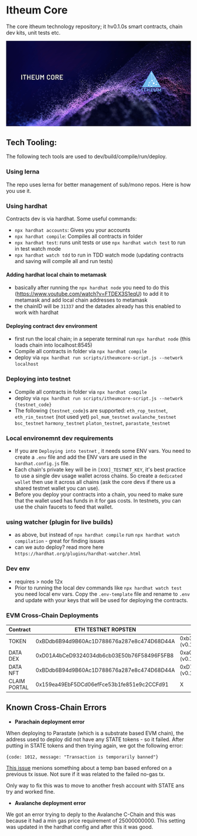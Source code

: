 # Itheum Core
The core itheum technology repository; it hv0.1.0s smart contracts, chain dev kits, unit tests etc.

![Itheum Core](https://raw.githubusercontent.com/Itheum/itheumcore/main/itheum-core-hero.png)

## Tech Tooling:
The following tech tools are used to dev/build/compile/run/deploy.

### Using lerna
The repo uses lerna for better management of sub/mono repos. Here is how you use it.

### Using hardhat
Contracts dev is via hardhat. Some useful commands:

- `npx hardhat accounts`: Gives you your accounts
- `npx hardhat compile`: Compiles all contracts in folder
- `npx hardhat test`: runs unit tests or use `npx hardhat watch test` to run in test watch mode
- `npx hardhat watch tdd` to run in TDD watch mode (updating contracts and saving will compile all and run tests)

#### Adding hardhat local chain to metamask
- basically after running the `npx hardhat node` you need to do this (https://www.youtube.com/watch?v=FTDEX3S1eqU) to add it to metamask and add local chain addresses to metamask
- the chainID will be `31337` and the datadex already has this enabled to work with hardhat

#### Deploying contract dev environment
- first run the local chain; in a seperate terminal run `npx hardhat node` (this loads chain into localhost:8545)
- Compile all contracts in folder via `npx hardhat compile`
- deploy via `npx hardhat run scripts/itheumcore-script.js --network localhost`

### Deploying into testnet
- Compile all contracts in folder via `npx hardhat compile`
- deploy via `npx hardhat run scripts/itheumcore-script.js --network {testnet_code}`
- The following `{testnet_code}`s are supported: `eth_rop_testnet`, `eth_rin_testnet` (not used yet) `pol_mum_testnet` `avalanche_testnet` `bsc_testnet` `harmony_testnet` `platon_testnet`, `parastate_testnet`

### Local environemnt dev requirements
- If you are `Deploying into testnet` , it needs some ENV vars. You need to create a `.env` file and add the ENV vars are used in the `hardhat.config.js` file.
- Each chain's private key will be in `[XXX]_TESTNET_KEY`, it's best practice to use a single dev usage wallet across chains. So create a `dedicated wallet` then use it across all chains (ask the core devs if there us a shared testnet wallet you can use).
- Before you deploy your contracts into a chain, you need to make sure that the wallet used has funds in it for gas costs. In testnets, you can use the chain faucets to feed that wallet.

### using watcher (plugin for live builds)
- as above, but instead of `npx hardhat compile` run `npx hardhat watch compilation` - great for finding issues
- can we auto deploy? read more here `https://hardhat.org/plugins/hardhat-watcher.html`

### Dev env
- requires > node 12x
- Prior to running the local dev commands like `npx hardhat watch test` you need local env vars. Copy the `.env-template` file and rename to `.env` and update with your keys that will be used for deploying the contracts.

### EVM Cross-Chain Deployments
Contract | ETH TESTNET ROPSTEN | ETH TESTNET RINKY | POLYGON TESTNET MUNBAI | AVALANCHE TESTNET | BSC TESTNET | HARMONY TESTNET | PLATON TESTNET | PARASTATE TESTNET |
--- | --- | --- | --- |--- |--- |--- |--- |---
TOKEN | 0xBDdb6B94d9B60Ac1D788676a287e8c474D68D44A | 0xb38731CEC66340ff1c9F58B8ceCDEdb9B4Cb8f38 (v0.1.0) | 0x91ff16CDfeF176b1576E640422C5BA281A242400 | 0x2982563dAf8Eeb43Cec78bf4E1A8614BD56CD1e3 (v0.1.0) | 0x91ff16CDfeF176b1576E640422C5BA281A242400 | 0xcbEAF3BDe82155F56486Fb5a1072cb8baAf547cc (v0.1.0) | 0x5FbDB2315678afecb367f032d93F642f64180aa3 (v0.1.0) | 0xD77E137B6483bC8d392b73D02E733e3DE13Dd72d (v0.1.0)
DATA DEX | 0xD01A4bCeD9324034db6cb03E50b76F58496F5FB8 | 0xaC0Dee3dd39e27470A8992aC9C94B09385C2f2A5 (v0.1.0) | 0xBDdb6B94d9B60Ac1D788676a287e8c474D68D44A | 0x56c88e7ed9Aa4792119c66D71815A6bD9DE0A5E0 (v0.1.0) | 0xBDdb6B94d9B60Ac1D788676a287e8c474D68D44A | 0x1429859428C0aBc9C2C47C8Ee9FBaf82cFA0F20f (v0.1.0) | 0xe7f1725E7734CE288F8367e1Bb143E90bb3F0512 (v0.1.0) | 0x1bd7fa41A509d016053eb6C67165d632321a20A9 (v0.1.0)
DATA NFT | 0xBDdb6B94d9B60Ac1D788676a287e8c474D68D44A | 0xD77E137B6483bC8d392b73D02E733e3DE13Dd72d (v0.1.0) | 0xD01A4bCeD9324034db6cb03E50b76F58496F5FB8 | 0xCb0254502D84242f8ad477eb41723e99fdC6e847 (v0.1.0) | 0xD01A4bCeD9324034db6cb03E50b76F58496F5FB8 | 0xB0D4afd8879eD9F52b28595d31B441D079B2Ca07 (v0.1.0) | 0x9fE46736679d2D9a65F0992F2272dE9f3c7fa6e0 (v0.1.0) | 0x360570F7D60Df8BC670C2899002C44a2C382270E (v0.1.0)
CLAIM PORTAL | 0x159ea49EbF5DCd06efFce53b1fe851e9c2CCFd91 | X | 0x985A5c96663C9c44d46Ea061f4b7E50118180F8d | 0xb38731CEC66340ff1c9F58B8ceCDEdb9B4Cb8f38 | 0x985A5c96663C9c44d46Ea061f4b7E50118180F8d | X | X | X


## Known Cross-Chain Errors
- **Parachain deployment error**

When deploying to Parastate (which is a substrate based EVM chain), the address used to deploy did not have any STATE tokens - so it failed. After putting in STATE tokens and then trying again, we got the following error:

```
{code: 1012, message: "Transaction is temporarily banned"}
```

[This issue](https://stackoverflow.com/a/57313346) menions something about a temp ban based enfored on a previous tx issue. Not sure if it was related to the failed no-gas tx.

Only way to fix this was to move to another fresh account with STATE ans try and worked fine.

- **Avalanche deployment error**

We got an error trying to deply to the Avalanche C-Chain and this was because it had a min gas price requirement of 25000000000. This setting was updated in the hardhat config and after this it was good.
